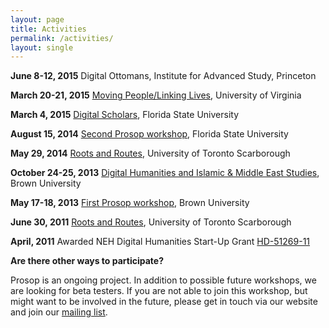 ```yaml
---
layout: page
title: Activities
permalink: /activities/
layout: single
---
```


**June 8-12, 2015**
Digital Ottomans, Institute for Advanced Study, Princeton

**March 20-21, 2015**
[Moving People/Linking Lives](http://movingpeoplelinkinglives.org/), University of Virginia

**March 4, 2015**
[Digital Scholars](https://digitalscholars.wordpress.com/2015/02/25/digital-history-and-social-networking/), Florida State University

**August 15, 2014**
[Second Prosop workshop](http://www.prosop.org/workshops/second-prosop-workshop), Florida State University

**May 29, 2014**
[Roots and Routes](http://serai.utsc.utoronto.ca/rrsi2014), University of Toronto Scarborough

**October 24-25, 2013**
[Digital Humanities and Islamic & Middle East Studies](http://islamichumanities.org/conference2013/), Brown University

**May 17-18, 2013**
[First Prosop workshop](http://www.prosop.org/workshops/first-prosop-workshop), Brown University

**June 30, 2011**
[Roots and Routes](http://serai.utsc.utoronto.ca/roots-and-routes-2011-spatialities-and-borderlands), University of Toronto Scarborough

**April, 2011**
Awarded NEH Digital Humanities Start-Up Grant [HD-51269-11](https://securegrants.neh.gov/PublicQuery/main.aspx?f=1&gn=HD-51269-11)


**Are there other ways to participate?**

Prosop is an ongoing project. In addition to possible future workshops, we are looking for beta testers. If you are not able to join this workshop, but might want to be involved in the future, please get in touch via our website and join our [mailing list](https://groups.google.com/d/forum/prosop).
